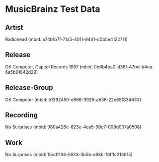 # MusicBrainz Test Data

## Artist
Radiohead (mbid: a74b1b7f-71a5-4011-9441-d0b5e4122711)

## Release
OK Computer, Capitol Records 1997 (mbid: 0b6b4ba0-d36f-47bd-b4ea-6a5b91842d29)

## Release-Group
OK Computer (mbid: b1392450-e666-3926-a536-22c65f834433)

## Recording
No Surprises (mbid: 980a426e-623e-4ea5-98c7-008d037a0508)

## Work
No Surprises (mbid: 15cd1194-5633-3b5b-a68b-f8fffc213915)